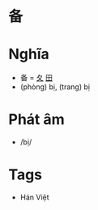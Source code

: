 # 备

# Nghĩa
* 备 = [夂](夂.md) [田](田.md)
* (phòng) bị, (trang) bị

# Phát âm
* /bị/

# Tags
* Hán Việt

